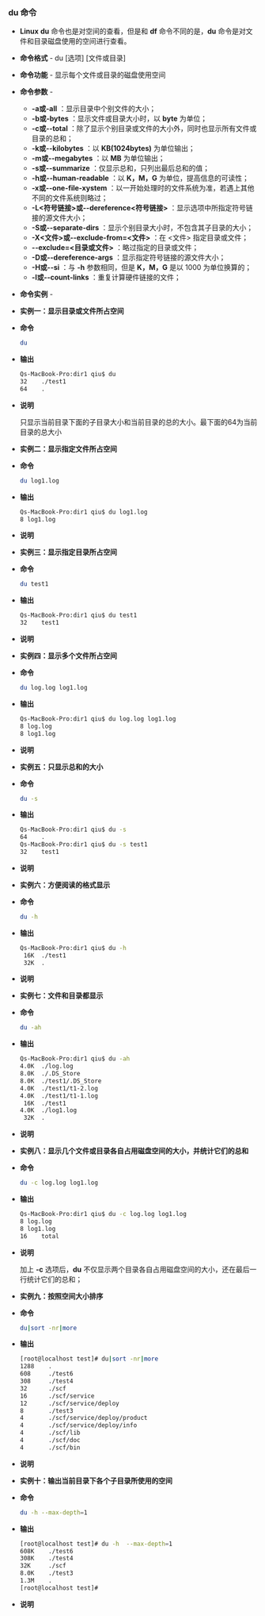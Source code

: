 ### du 命令

- **Linux** **du** 命令也是对空间的查看，但是和 **df** 命令不同的是，**du** 命令是对文件和目录磁盘使用的空间进行查看。

- **命令格式** - du [选项] [文件或目录]

- **命令功能** - 显示每个文件或目录的磁盘使用空间

- **命令参数** - 

  - **-a或-all** ：显示目录中个别文件的大小；
  - **-b或-bytes** ：显示文件或目录大小时，以 **byte** 为单位；
  - **-c或--total** ：除了显示个别目录或文件的大小外，同时也显示所有文件或目录的总和；
  - **-k或--kilobytes** ：以 **KB(1024bytes)** 为单位输出；
  - **-m或--megabytes** ：以 **MB** 为单位输出；
  - **-s或--summarize** ：仅显示总和，只列出最后总和的值；
  - **-h或--human-readable** ：以 **K，M，G** 为单位，提高信息的可读性；
  - **-x或--one-file-xystem** ：以一开始处理时的文件系统为准，若遇上其他不同的文件系统则略过；
  - **-L\<符号链接\>或--dereference\<符号链接\>** ：显示选项中所指定符号链接的源文件大小；
  - **-S或--separate-dirs** ：显示个别目录大小时，不包含其子目录的大小；
  - **-X\<文件\>或--exclude-from=\<文件\>** ：在 \<文件\> 指定目录或文件；
  - **--exclude=\<目录或文件>** ：略过指定的目录或文件；
  - **-D或--dereference-args** ：显示指定符号链接的源文件大小；
  - **-H或--si** ：与 **-h** 参数相同，但是 **K，M，G** 是以 1000 为单位换算的；
  - **-l或--count-links** ：重复计算硬件链接的文件；

- **命令实例** - 

- **实例一：显示目录或文件所占空间**

- **命令**

  ```bash
  du
  ```

- **输出**

  ```bash
  Qs-MacBook-Pro:dir1 qiu$ du
  32	./test1
  64	.
  
  ```

- **说明**

  只显示当前目录下面的子目录大小和当前目录的总的大小。最下面的64为当前目录的总大小

- **实例二：显示指定文件所占空间**

- **命令**

  ```bash
  du log1.log
  ```

- **输出**

  ```bash
  Qs-MacBook-Pro:dir1 qiu$ du log1.log
  8	log1.log
  ```

- **说明**

- **实例三：显示指定目录所占空间**

- **命令**

  ```bash
  du test1
  ```

- **输出**

  ```bash
  Qs-MacBook-Pro:dir1 qiu$ du test1
  32	test1
  
  ```

- **说明**

- **实例四：显示多个文件所占空间**

- **命令**

  ```bash
  du log.log log1.log
  ```

- **输出**

  ```bash
  Qs-MacBook-Pro:dir1 qiu$ du log.log log1.log
  8	log.log
  8	log1.log
  ```

- **说明**

- **实例五：只显示总和的大小**

- **命令**

  ```bash
  du -s
  ```

- **输出**

  ```bash
  Qs-MacBook-Pro:dir1 qiu$ du -s
  64	.
  Qs-MacBook-Pro:dir1 qiu$ du -s test1
  32	test1
  ```

- **说明**

- **实例六：方便阅读的格式显示**

- **命令**

  ```bash
  du -h
  ```

- **输出**

  ```bash
  Qs-MacBook-Pro:dir1 qiu$ du -h
   16K	./test1
   32K	.
  
  ```

- **说明**

- **实例七：文件和目录都显示**

- **命令**

  ```bash
  du -ah 
  ```

- **输出**

  ```bash
  Qs-MacBook-Pro:dir1 qiu$ du -ah
  4.0K	./log.log
  8.0K	./.DS_Store
  8.0K	./test1/.DS_Store
  4.0K	./test1/t1-2.log
  4.0K	./test1/t1-1.log
   16K	./test1
  4.0K	./log1.log
   32K	.
  
  ```

- **说明**

- **实例八：显示几个文件或目录各自占用磁盘空间的大小，并统计它们的总和**

- **命令**

  ```bash
  du -c log.log log1.log
  ```

- **输出**

  ```bash
  Qs-MacBook-Pro:dir1 qiu$ du -c log.log log1.log
  8	log.log
  8	log1.log
  16	total
  ```

- **说明**

  加上 **-c** 选项后，**du** 不仅显示两个目录各自占用磁盘空间的大小，还在最后一行统计它们的总和；

- **实例九：按照空间大小排序**

- **命令**

  ```bash
  du|sort -nr|more
  ```

- **输出**

  ```bash
  [root@localhost test]# du|sort -nr|more
  1288    .
  608     ./test6
  308     ./test4
  32      ./scf
  16      ./scf/service
  12      ./scf/service/deploy
  8       ./test3
  4       ./scf/service/deploy/product
  4       ./scf/service/deploy/info
  4       ./scf/lib
  4       ./scf/doc
  4       ./scf/bin
  ```

- **说明**

- **实例十：输出当前目录下各个子目录所使用的空间**

- **命令**

  ```bash
  du -h --max-depth=1
  ```

- **输出**

  ```bash
  [root@localhost test]# du -h  --max-depth=1
  608K    ./test6
  308K    ./test4
  32K     ./scf
  8.0K    ./test3
  1.3M    .
  [root@localhost test]#
  ```

- **说明**